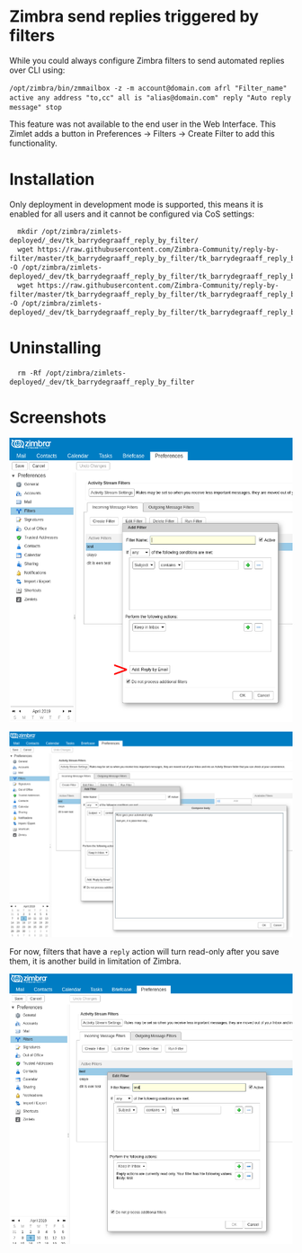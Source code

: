 # Zimbra send replies triggered by filters

While you could always configure Zimbra filters to send automated replies over CLI using:

`/opt/zimbra/bin/zmmailbox -z -m account@domain.com afrl "Filter_name" active any address "to,cc" all is "alias@domain.com" reply "Auto reply message" stop` 

This feature was not available to the end user in the Web Interface. This Zimlet adds a button in Preferences -> Filters -> Create Filter to add this functionality.

# Installation

Only deployment in development mode is supported, this means it is enabled for all users and it cannot be configured via CoS settings:

      mkdir /opt/zimbra/zimlets-deployed/_dev/tk_barrydegraaff_reply_by_filter/
      wget https://raw.githubusercontent.com/Zimbra-Community/reply-by-filter/master/tk_barrydegraaff_reply_by_filter/tk_barrydegraaff_reply_by_filter.js -O /opt/zimbra/zimlets-deployed/_dev/tk_barrydegraaff_reply_by_filter/tk_barrydegraaff_reply_by_filter.js
      wget https://raw.githubusercontent.com/Zimbra-Community/reply-by-filter/master/tk_barrydegraaff_reply_by_filter/tk_barrydegraaff_reply_by_filter.xml -O /opt/zimbra/zimlets-deployed/_dev/tk_barrydegraaff_reply_by_filter/tk_barrydegraaff_reply_by_filter.xml

# Uninstalling

      rm -Rf /opt/zimbra/zimlets-deployed/_dev/tk_barrydegraaff_reply_by_filter
      
# Screenshots      

![alt text](https://raw.githubusercontent.com/Zimbra-Community/reply-by-filter/master/docs/1.png)

![alt text](https://raw.githubusercontent.com/Zimbra-Community/reply-by-filter/master/docs/2.png)

For now, filters that have a `reply` action will turn read-only after you save them, it is another build in limitation of Zimbra.

![alt text](https://raw.githubusercontent.com/Zimbra-Community/reply-by-filter/master/docs/3.png)
